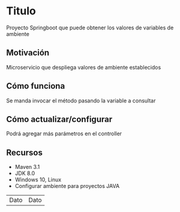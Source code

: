 # Titulo
Proyecto Springboot que puede obtener los valores de variables de ambiente

## Motivación
Microservicio que despliega valores de ambiente establecidos

## Cómo funciona
Se manda invocar el método pasando la variable a consultar

## Cómo actualizar/configurar
Podrá agregar más parámetros en el controller 

## Recursos
- Maven 3.1
- JDK 8.0
- Windows 10, Linux
- Configurar ambiente para proyectos JAVA

<table>
  <tr><td>Dato</td><td>Dato</td></tr>
</table>
